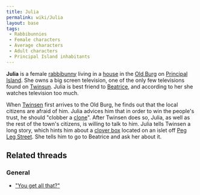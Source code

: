 ```yaml
---
title: Julia
permalink: wiki/Julia
layout: base
tags:
 - Rabbibunnies
 - Female characters
 - Average characters
 - Adult characters
 - Principal Island inhabitants
---
```


**Julia** is a female [rabbibunny](rabbibunny "wikilink") living in a
[house](Julia's_house "wikilink") in the [Old Burg](Old_Burg "wikilink")
on [Principal Island](Principal_Island "wikilink"). She owns a big
screen television, one of the only few televisions found on
[Twinsun](Twinsun "wikilink"). Julia is best friend to
[Beatrice](Beatrice "wikilink"), and according to her she watches
television too much.

When [Twinsen](Twinsen "wikilink") first arrives to the Old Burg, he
finds out that the local citizens are afraid of him. Julia advices him
that in order to win the people's trust, he should "clobber a
[clone](clone "wikilink")". After Twinsen does so, Julia, as well as the
rest of the town's citizens, is willing to talk to him. Julia tells
Twinsen a long story, which hints him about a [clover
box](clover_box "wikilink") located on an islet off [Peg Leg
Street](Peg_Leg_Street "wikilink"). She tells him to go to Beatrice and
ask her about it.

## Related threads

### General

- ["You get all
  that?"](https://forum.magicball.net/showthread.php?t=9467)

